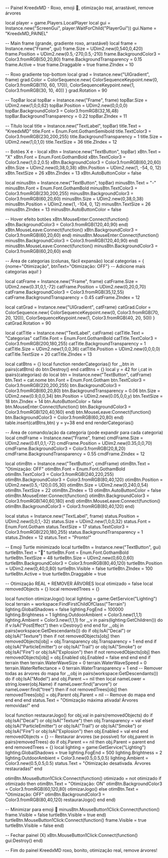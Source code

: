 -- Painel KreedxMD - Roxo, emoji 🐢, otimização real, arrastável, remove árvores

local player = game.Players.LocalPlayer
local gui = Instance.new("ScreenGui", player:WaitForChild("PlayerGui"))
gui.Name = "KreedxMD_PAINEL"

-- Main frame (grande, gradiente roxo, arrastável)
local frame = Instance.new("Frame", gui)
frame.Size = UDim2.new(0,540,0,420)
frame.Position = UDim2.new(0.5,-270,0.5,-210)
frame.BackgroundColor3 = Color3.fromRGB(50,20,80)
frame.BackgroundTransparency = 0.15
frame.Active = true
frame.Draggable = true
frame.ZIndex = 10

-- Roxo gradiente top-bottom
local grad = Instance.new("UIGradient", frame)
grad.Color = ColorSequence.new{
    ColorSequenceKeypoint.new(0, Color3.fromRGB(110, 60, 170)),
    ColorSequenceKeypoint.new(1, Color3.fromRGB(30, 10, 40))
}
grad.Rotation = 90

-- TopBar
local topBar = Instance.new("Frame", frame)
topBar.Size = UDim2.new(1,0,0,62)
topBar.Position = UDim2.new(0,0,0,0)
topBar.BackgroundColor3 = Color3.fromRGB(32,16,48)
topBar.BackgroundTransparency = 0.22
topBar.ZIndex = 11

-- Título
local title = Instance.new("TextLabel", topBar)
title.Text = "KreedxMD"
title.Font = Enum.Font.GothamSemibold
title.TextColor3 = Color3.fromRGB(230,200,255)
title.BackgroundTransparency = 1
title.Size = UDim2.new(1,0,1,0)
title.TextSize = 36
title.ZIndex = 12

-- Botões X e -
local xBtn = Instance.new("TextButton", topBar)
xBtn.Text = "X"
xBtn.Font = Enum.Font.GothamBold
xBtn.TextColor3 = Color3.new(1,0.2,0.5)
xBtn.BackgroundColor3 = Color3.fromRGB(60,20,60)
xBtn.Size = UDim2.new(0,38,0,38)
xBtn.Position = UDim2.new(1, -54, 0, 12)
xBtn.TextSize = 26
xBtn.ZIndex = 13
xBtn.AutoButtonColor = false

local minusBtn = Instance.new("TextButton", topBar)
minusBtn.Text = "-"
minusBtn.Font = Enum.Font.GothamBold
minusBtn.TextColor3 = Color3.fromRGB(230,200,255)
minusBtn.BackgroundColor3 = Color3.fromRGB(60,20,60)
minusBtn.Size = UDim2.new(0,38,0,38)
minusBtn.Position = UDim2.new(1, -104, 0, 12)
minusBtn.TextSize = 26
minusBtn.ZIndex = 13
minusBtn.AutoButtonColor = false

-- Hover efeito botões
xBtn.MouseEnter:Connect(function() xBtn.BackgroundColor3 = Color3.fromRGB(120,40,90) end)
xBtn.MouseLeave:Connect(function() xBtn.BackgroundColor3 = Color3.fromRGB(60,20,60) end)
minusBtn.MouseEnter:Connect(function() minusBtn.BackgroundColor3 = Color3.fromRGB(120,40,90) end)
minusBtn.MouseLeave:Connect(function() minusBtn.BackgroundColor3 = Color3.fromRGB(60,20,60) end)

-- Área de categorias (colunas, fácil expansão)
local categorias = {
    {nome="Otimização", btnText="Otimização: OFF"}
    -- Adicione mais categorias aqui!
}

local catFrame = Instance.new("Frame", frame)
catFrame.Size = UDim2.new(0.31,0,1,-72)
catFrame.Position = UDim2.new(0,20,0,70)
catFrame.BackgroundColor3 = Color3.fromRGB(35,12,55)
catFrame.BackgroundTransparency = 0.45
catFrame.ZIndex = 12

local catGrad = Instance.new("UIGradient", catFrame)
catGrad.Color = ColorSequence.new{
    ColorSequenceKeypoint.new(0, Color3.fromRGB(70, 20, 120)),
    ColorSequenceKeypoint.new(1, Color3.fromRGB(40, 20, 50))
}
catGrad.Rotation = 90

local catTitle = Instance.new("TextLabel", catFrame)
catTitle.Text = "Categorias"
catTitle.Font = Enum.Font.GothamBold
catTitle.TextColor3 = Color3.fromRGB(200,180,255)
catTitle.BackgroundTransparency = 1
catTitle.Size = UDim2.new(1,0,0,36)
catTitle.Position = UDim2.new(0,0,0,0)
catTitle.TextSize = 20
catTitle.ZIndex = 13

local catBtns = {}
local function renderCategorias()
    for _,btn in pairs(catBtns) do btn:Destroy() end
    catBtns = {}
    local y = 42
    for i,cat in ipairs(categorias) do
        local btn = Instance.new("TextButton", catFrame)
        btn.Text = cat.nome
        btn.Font = Enum.Font.Gotham
        btn.TextColor3 = Color3.fromRGB(220,200,255)
        btn.BackgroundColor3 = Color3.fromRGB(60,20,80)
        btn.BackgroundTransparency = 0.06
        btn.Size = UDim2.new(0.9,0,0,34)
        btn.Position = UDim2.new(0.05,0,0,y)
        btn.TextSize = 18
        btn.ZIndex = 14
        btn.AutoButtonColor = false
        btn.MouseEnter:Connect(function() btn.BackgroundColor3 = Color3.fromRGB(120,40,160) end)
        btn.MouseLeave:Connect(function() btn.BackgroundColor3 = Color3.fromRGB(60,20,80) end)
        table.insert(catBtns,btn)
        y = y+38
    end
end
renderCategorias()

-- Área de comando/ação da categoria (pode expandir para cada categoria)
local cmdFrame = Instance.new("Frame", frame)
cmdFrame.Size = UDim2.new(0.61,0,1,-72)
cmdFrame.Position = UDim2.new(0.35,0,0,70)
cmdFrame.BackgroundColor3 = Color3.fromRGB(20,8,20)
cmdFrame.BackgroundTransparency = 0.55
cmdFrame.ZIndex = 12

local otimBtn = Instance.new("TextButton", cmdFrame)
otimBtn.Text = "Otimização: OFF"
otimBtn.Font = Enum.Font.GothamBold
otimBtn.TextColor3 = Color3.fromRGB(240,220,255)
otimBtn.BackgroundColor3 = Color3.fromRGB(80,40,120)
otimBtn.Position = UDim2.new(0.5,-120,0.05,30)
otimBtn.Size = UDim2.new(0,240,0,54)
otimBtn.TextSize = 22
otimBtn.ZIndex = 13
otimBtn.AutoButtonColor = false
otimBtn.MouseEnter:Connect(function() otimBtn.BackgroundColor3 = Color3.fromRGB(140,60,180) end)
otimBtn.MouseLeave:Connect(function() otimBtn.BackgroundColor3 = Color3.fromRGB(80,40,120) end)

local status = Instance.new("TextLabel", frame)
status.Position = UDim2.new(0,0,1,-32)
status.Size = UDim2.new(1,0,0,32)
status.Font = Enum.Font.Gotham
status.TextSize = 17
status.TextColor3 = Color3.fromRGB(220,180,255)
status.BackgroundTransparency = 1
status.ZIndex = 12
status.Text = "Pronto!"

-- Emoji Turtle minimizado
local turtleBtn = Instance.new("TextButton", gui)
turtleBtn.Text = "🐢"
turtleBtn.Font = Enum.Font.GothamBold
turtleBtn.TextSize = 48
turtleBtn.Size = UDim2.new(0,60,0,60)
turtleBtn.BackgroundColor3 = Color3.fromRGB(80,40,120)
turtleBtn.Position = UDim2.new(0,40,0,80)
turtleBtn.Visible = false
turtleBtn.ZIndex = 100
turtleBtn.Active = true
turtleBtn.Draggable = true

-- Otimização REAL + REMOVER ÁRVORES
local otimizado = false
local removedObjects = {}
local removedTrees = {}

local function otimizarJogo()
    local lighting = game:GetService("Lighting")
    local terrain = workspace:FindFirstChildOfClass("Terrain")
    lighting.GlobalShadows = false
    lighting.FogEnd = 100000
    lighting.Brightness = 1
    lighting.OutdoorAmbient = Color3.new(1,1,1)
    lighting.Ambient = Color3.new(1,1,1)
    for _,v in pairs(lighting:GetChildren()) do
        if v:IsA("PostEffect") then v:Destroy() end
    end
    for _,obj in pairs(workspace:GetDescendants()) do
        if obj:IsA("Decal") or obj:IsA("Texture") then
            if not removedObjects[obj] then
                removedObjects[obj] = obj.Transparency
                obj.Transparency = 1
            end
        end
        if obj:IsA("ParticleEmitter") or obj:IsA("Trail") or obj:IsA("Smoke") or obj:IsA("Fire") or obj:IsA("Explosion") then
            if not removedObjects[obj] then
                removedObjects[obj] = obj.Enabled
                obj.Enabled = false
            end
        end
    end
    if terrain then
        terrain.WaterWaveSize = 0
        terrain.WaterWaveSpeed = 0
        terrain.WaterReflectance = 0
        terrain.WaterTransparency = 1
    end
    -- Remover todas as árvores do mapa
    for _,obj in pairs(workspace:GetDescendants()) do
        if obj:IsA("Model") and obj.Parent ~= nil then
            local nameLower = string.lower(obj.Name)
            if nameLower:find("arvore") or nameLower:find("tree") then
                if not removedTrees[obj] then
                    removedTrees[obj] = obj.Parent
                    obj.Parent = nil -- Remove do mapa
                end
            end
        end
    end
    status.Text = "Otimização máxima ativada! Árvores removidas!"
end

local function restaurarJogo()
    for obj,val in pairs(removedObjects) do
        if obj:IsA("Decal") or obj:IsA("Texture") then
            obj.Transparency = val
        elseif obj:IsA("ParticleEmitter") or obj:IsA("Trail") or obj:IsA("Smoke") or obj:IsA("Fire") or obj:IsA("Explosion") then
            obj.Enabled = val
        end
    end
    removedObjects = {}
    -- Restaurar árvores (se possível)
    for obj,parent in pairs(removedTrees) do
        if obj.Parent == nil then
            obj.Parent = parent
        end
    end
    removedTrees = {}
    local lighting = game:GetService("Lighting")
    lighting.GlobalShadows = true
    lighting.FogEnd = 500
    lighting.Brightness = 2
    lighting.OutdoorAmbient = Color3.new(0.5,0.5,0.5)
    lighting.Ambient = Color3.new(0.5,0.5,0.5)
    status.Text = "Otimização desativada. Árvores restauradas!"
end

otimBtn.MouseButton1Click:Connect(function()
    otimizado = not otimizado
    if otimizado then
        otimBtn.Text = "Otimização: ON"
        otimBtn.BackgroundColor3 = Color3.fromRGB(60,120,80)
        otimizarJogo()
    else
        otimBtn.Text = "Otimização: OFF"
        otimBtn.BackgroundColor3 = Color3.fromRGB(80,40,120)
        restaurarJogo()
    end
end)

-- Minimizar para emoji 🐢
minusBtn.MouseButton1Click:Connect(function()
    frame.Visible = false
    turtleBtn.Visible = true
end)
turtleBtn.MouseButton1Click:Connect(function()
    frame.Visible = true
    turtleBtn.Visible = false
end)

-- Fechar painel (X)
xBtn.MouseButton1Click:Connect(function()
    gui:Destroy()
end)

-- Fim do painel KreedxMD roxo, bonito, otimização real, remove árvores!
